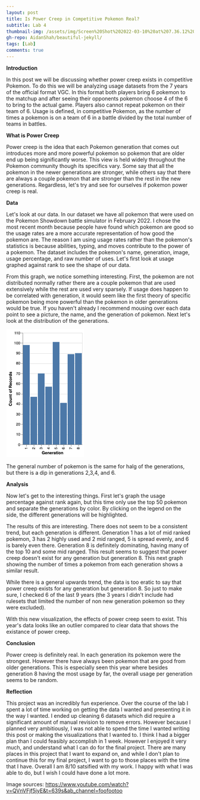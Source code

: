 ```yaml
---
layout: post
title: Is Power Creep in Competitive Pokemon Real?
subtitle: Lab 4
thumbnail-img: /assets/img/Screen%20Shot%202022-03-10%20at%207.36.12%20PM.png
gh-repo: AidanShah/beautiful-jekyll/
tags: [Lab]
comments: true
---
```


**Introduction**

In this post we will be discussing whether power creep exists in competitive Pokemon. To do this we will be analyzing usage datasets from the 7 years of the official format VGC. In this format both players bring 6 pokemon to the matchup and after seeing their opponents pokemon choose 4 of the 6 to bring to the actual game. Players also cannot repeat pokemon on their team of 6. Usage is defined, in competitive Pokemon, as the number of times a pokemon is on a team of 6 in a battle divided by the total number of teams in battles. 


**What is Power Creep**

Power creep is the idea that each Pokemon generation that comes out introduces more and more powerful pokemon so pokemon that are older end up being significantly worse. This view is held widely throughout the Pokemon community though its specifics vary. Some say that all the pokemon in the newer generations are stronger, while others say that there are always a couple pokemon that are stronger than the rest in the new generations. Regardless, let's try and see for ourselves if pokemon power creep is real.

**Data**

Let's look at our data. In our dataset we have all pokemon that were used on the Pokemon Showdown battle simulator in February 2022. I chose the most recent month because people have found which pokemon are good so the usage rates are a more accurate representation of how good the pokemon are. The reason I am using usage rates rather than the pokemon's statistics is because abilities, typing, and moves contribute to the power of a pokemon. The dataset includes the pokemon's name, generation, image, usage percentage, and raw number of uses. Let's first look at usage graphed against rank to see the shape of our data.



From this graph, we notice something interesting. First, the pokemon are not distributed normally rather there are a couple pokemon that are used extensively while the rest are used very sparsely. If usage does happen to be correlated with generation, it would seem like the first theory of specific pokemon being more powerful than the pokemon in older generations would be true. If you haven't already I recommend mousing over each data point to see a picture, the name, and the generation of pokemon. Next let's look at the distribution of the generations.

![hist](https://github.com/AidanShah/beautiful-jekyll/blob/master/assets/img/pokehist.png?raw=true)

The general number of pokemon is the same for halg of the generations, but there is a dip in generations 2,3,4, and 6. 

**Analysis**

Now let's get to the interesting things. First let's graph the usage percentage against rank again, but this time only use the top 50 pokemon and separate the generations by color. By clicking on the legend on the side, the different generations will be highlighted.



The results of this are interesting. There does not seem to be a consistent trend, but each generation is different. Generation 1 has a lot of mid ranked pokemon, 3 has 2 highly used and 2 mid ranged, 5 is spread evenly, and 6 is barely even there. Generation 8 is definitely dominating, having many of the top 10 and some mid ranged. This result seems to suggest that power creep doesn't exist for any generation but generation 8. This next graph showing the number of times a pokemon from each generation shows a similar result.



While there is a general upwards trend, the data is too eratic to say that power creep exists for any generation but generation 8. So just to make sure, I checked 6 of the last 9 years (the 3 years I didn't include had rulesets that limited the number of non new generation pokemon so they were excluded).



With this new visualization, the effects of power creep seem to exist. This year's data looks like an outlier compared to clear data that shows the existance of power creep. 

**Conclusion**

Power creep is definitely real. In each generation its pokemon were the strongest. However there have always been pokemon that are good from older generations. This is especially seen this year where besides generation 8 having the most usage by far, the overall usage per generation seems to be random. 

**Reflection**

This project was an incredibly fun experience. Over the course of the lab I spent a lot of time working on getting the data I wanted and presenting it in the way I wanted. I ended up cleaning 6 datasets which did require a significant amount of manual revision to remove errors. However because I planned very ambitiously, I was not able to spend the time I wanted writing this post or making the visualizations that I wanted to. I think I had a bigger plan than I could feasibly accomplish in 1 week. However I enjoyed it very much, and understand what I can do for the final project. There are many places in this project that I want to expand on, and while I don't plan to continue this for my final project, I want to go to those places with the time that I have. Overall I am 8/10 satsified with my work. I happy with what I was able to do, but I wish I could have done a lot more.

Image sources: https://www.youtube.com/watch?v=QVnVFjf5jyE&t=639s&ab_channel=foofootoo
